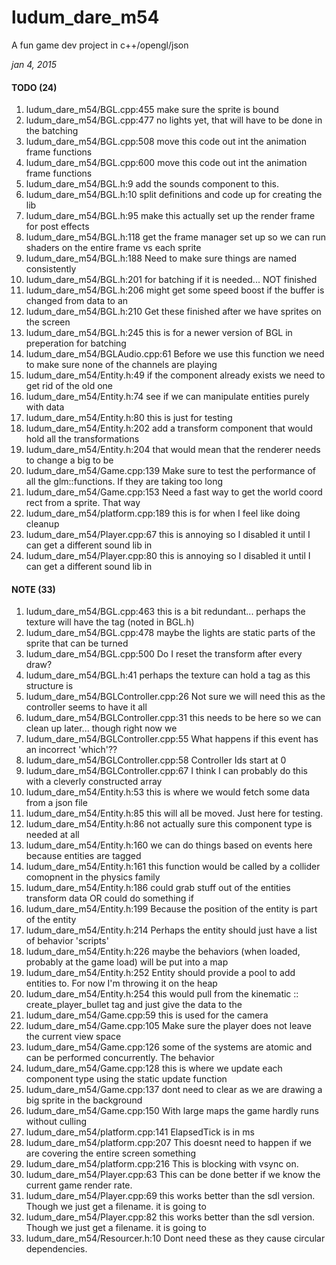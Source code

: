 # ludum_dare_m54

A fun game dev project in c++/opengl/json

*jan 4, 2015*

#### TODO (24)
1. ludum_dare_m54/BGL.cpp:455            make sure the sprite is bound
2. ludum_dare_m54/BGL.cpp:477            no lights yet, that will have to be done in the batching
3. ludum_dare_m54/BGL.cpp:508            move this code out int the animation frame functions
4. ludum_dare_m54/BGL.cpp:600            move this code out int the animation frame functions
5. ludum_dare_m54/BGL.h:9                add the sounds component to this.
6. ludum_dare_m54/BGL.h:10               split definitions and code up for creating the lib
7. ludum_dare_m54/BGL.h:95               make this actually set up the render frame for post effects
8. ludum_dare_m54/BGL.h:118              get the frame manager set up so we can run shaders on the entire frame vs each sprite
9. ludum_dare_m54/BGL.h:188              Need to make sure things are named consistently 
10. ludum_dare_m54/BGL.h:201             for batching if it is needed... NOT finished
11. ludum_dare_m54/BGL.h:206             might get some speed boost if the buffer is changed from data to an 
12. ludum_dare_m54/BGL.h:210             Get these finished after we have sprites on the screen
13. ludum_dare_m54/BGL.h:245             this is for a newer version of BGL in preperation for batching
14. ludum_dare_m54/BGLAudio.cpp:61       Before we use this function we need to make sure none of the channels are playing
15. ludum_dare_m54/Entity.h:49           if the component already exists we need to get rid of the old one
16. ludum_dare_m54/Entity.h:74           see if we can manipulate entities purely with data
17. ludum_dare_m54/Entity.h:80           this is just for testing
18. ludum_dare_m54/Entity.h:202          add a transform component that would hold all the transformations
19. ludum_dare_m54/Entity.h:204          that would mean that the renderer needs to change a big to be
20. ludum_dare_m54/Game.cpp:139          Make sure to test the performance of all the glm::functions. If they are taking too long
21. ludum_dare_m54/Game.cpp:153          Need a fast way to get the world coord rect from a sprite. That way 
22. ludum_dare_m54/platform.cpp:189      this is for when I feel like doing cleanup
23. ludum_dare_m54/Player.cpp:67         this is annoying so I disabled it until I can get a different sound lib in 
24. ludum_dare_m54/Player.cpp:80         this is annoying so I disabled it until I can get a different sound lib in 

#### NOTE (33)
1. ludum_dare_m54/BGL.cpp:463            this is a bit redundant... perhaps the texture will have the tag (noted in BGL.h)
2. ludum_dare_m54/BGL.cpp:478            maybe the lights are static parts of the sprite that can be turned
3. ludum_dare_m54/BGL.cpp:500            Do I reset the transform after every draw?
4. ludum_dare_m54/BGL.h:41               perhaps the texture can hold a tag as this structure is
5. ludum_dare_m54/BGLController.cpp:26   Not sure we will need this as the controller seems to have it all
6. ludum_dare_m54/BGLController.cpp:31   this needs to be here so we can clean up later... though right now we
7. ludum_dare_m54/BGLController.cpp:55   What happens if this event has an incorrect 'which'??
8. ludum_dare_m54/BGLController.cpp:58   Controller Ids start at 0
9. ludum_dare_m54/BGLController.cpp:67   I think I can probably do this with a cleverly constructed array
10. ludum_dare_m54/Entity.h:53           this is where we would fetch some data from a json file
11. ludum_dare_m54/Entity.h:85           this will all be moved. Just here for testing.
12. ludum_dare_m54/Entity.h:86           not actually sure this component type is needed at all
13. ludum_dare_m54/Entity.h:160          we can do things based on events here because entities are tagged
14. ludum_dare_m54/Entity.h:161          this function would be called by a collider comopnent in the physics family
15. ludum_dare_m54/Entity.h:186          could grab stuff out of the entities transform data OR could do something if
16. ludum_dare_m54/Entity.h:199          Because the position of the entity is part of the entity
17. ludum_dare_m54/Entity.h:214          Perhaps the entity should just have a list of behavior 'scripts'
18. ludum_dare_m54/Entity.h:226          maybe the behaviors (when loaded, probably at the game load) will be put into a map
19. ludum_dare_m54/Entity.h:252          Entity should provide a pool to add entities to. For now I'm throwing it on the heap
20. ludum_dare_m54/Entity.h:254          this would pull from the kinematic :: create_player_bullet tag and just give the data to the
21. ludum_dare_m54/Game.cpp:59           this is used for the camera
22. ludum_dare_m54/Game.cpp:105          Make sure the player does not leave the current view space
23. ludum_dare_m54/Game.cpp:126          some of the systems are atomic and can be performed concurrently. The behavior
24. ludum_dare_m54/Game.cpp:128          this is where we update each component type using the static update function
25. ludum_dare_m54/Game.cpp:137          dont need to clear as we are drawing a big sprite in the background
26. ludum_dare_m54/Game.cpp:150          With large maps the game hardly runs without culling
27. ludum_dare_m54/platform.cpp:141      ElapsedTick is in ms
28. ludum_dare_m54/platform.cpp:207      This doesnt need to happen if we are covering the entire screen something
29. ludum_dare_m54/platform.cpp:216      This is blocking with vsync on.
30. ludum_dare_m54/Player.cpp:63         This can be done better if we know the current game render rate. 
31. ludum_dare_m54/Player.cpp:69         this works better than the sdl version. Though we just get a filename. it is going to 
32. ludum_dare_m54/Player.cpp:82         this works better than the sdl version. Though we just get a filename. it is going to 
33. ludum_dare_m54/Resourcer.h:10        Dont need these as they cause circular dependencies.